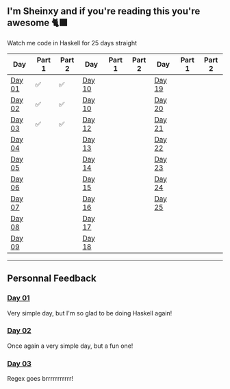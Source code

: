 I'm Sheinxy and if you're reading this you're awesome 🐈‍⬛
---

Watch me code in Haskell for 25 days straight

| Day 	| Part 1 	| Part 2 	| Day 	| Part 1 	| Part 2 	| Day 	| Part 1 	| Part 2 	|
|-----	|--------	|--------	|-----	|--------	|--------	|-----	|--------	|--------	|
|  [Day 01](./Day_01)	|     ✅  	|     ✅   	|  [Day 10](./Day_10)	|        	|         	|  [Day 19](./Day_19)	|         	|         	|
|  [Day 02](./Day_02)	|     ✅   	|     ✅   	|  [Day 10](./Day_11)	|          |         	|  [Day 20](./Day_20)	|         	|         	|
|  [Day 03](./Day_03)	|     ✅   	|     ✅   	|  [Day 12](./Day_12)	|         	|          |  [Day 21](./Day_21)	|         	|         	|
|  [Day 04](./Day_04)	|         	|         	|  [Day 13](./Day_13)	|          |         	|  [Day 22](./Day_22)	|         	|         	|
|  [Day 05](./Day_05)	|         	|         	|  [Day 14](./Day_14)	|          |          |  [Day 23](./Day_23)	|         	|        	|
|  [Day 06](./Day_06)	|        	|         	|  [Day 15](./Day_15)	|          |         	|  [Day 24](./Day_24)	|        	|        	|
|  [Day 07](./Day_07)	|         	|         	|  [Day 16](./Day_16)	|          |         	|  [Day 25](./Day_25)	|        	|        	|
|  [Day 08](./Day_08)	|         	|         	|  [Day 17](./Day_17)	|          |         	|     	|        	|        	|
|  [Day 09](./Day_09)	|         	|         	|  [Day 18](./Day_18)	|         	|          |     	|        	|        	|

---

## Personnal Feedback

### [Day 01](./Day_01)

Very simple day, but I'm so glad to be doing Haskell again!

### [Day 02](./Day_02)

Once again a very simple day, but a fun one!

### [Day 03](./Day_03)

Regex goes brrrrrrrrrrr!

